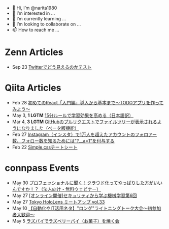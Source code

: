 - 👋 Hi, I’m @narita1980
- 👀 I’m interested in ...
- 🌱 I’m currently learning ...
- 💞️ I’m looking to collaborate on ...
- 📫 How to reach me ...

# Zenn Articles

<!-- profile updater begin: zenn -->
- Sep 23 [Twitterでどう見えるのかテスト](https://zenn.dev/narita1980/articles/cbb21f8d7f785752d6ac)
<!-- profile updater end: zenn -->

# Qiita Articles

<!-- profile updater begin: qiita -->
- Feb 28 [初めてのReact「入門編」導入から基本まで〜TODOアプリを作ってみよう〜](https://qiita.com/narita1980/items/49df43425ba2400bd0c2)
- May 3, **1 LGTM** [15分ルールで学習効果を高める（日本語訳）](https://qiita.com/narita1980/items/d0ad5246344fc6e4380f)
- Mar 4, **3 LGTM** [GitHubのプルリクエストでファイルツリーが表示されるようになりました（ベータ版機能）](https://qiita.com/narita1980/items/bee2c5232342a51e0415)
- Feb 27 [Instagram（インスタ）で1万人を超えたアカウントのフォロアー数、フォロー数を知るためには"?__a=1"を付与する](https://qiita.com/narita1980/items/630b7014fa893461b991)
- Feb 22 [Simple.cssチートシート](https://qiita.com/narita1980/items/fd2ccf0e91944aab9fd5)
<!-- profile updater end: qiita -->

# connpass Events

<!-- profile updater begin: connpass -->
- May 30 [プロフェッショナルに聞く！クラウド化ってやっぱりした方がいいんですか！？（法人向け・無料ウェビナー）](https://connpass.com/event/282403/)
- May 27 [[オンライン開催]セキュリティから学ぶ機械学習第6回](https://datascience-sendai-lab.connpass.com/event/276243/)
- May 27 [Tokyo HoloLens ミートアップ vol.33](https://hololens.connpass.com/event/281748/)
- May 10 [【自動化やIT活用ネタ】"ロング"ライトニングトーク大会～初参加者大歓迎～](https://rpacommunity.connpass.com/event/281860/)
- May 5 [ラズパイでラズベリーパイ（お菓子）を焼く会](https://iotlab.connpass.com/event/282009/)
<!-- profile updater end: connpass -->

<!---
narita1980/narita1980 is a ✨ special ✨ repository because its `README.md` (this file) appears on your GitHub profile.
You can click the Preview link to take a look at your changes.
--->
